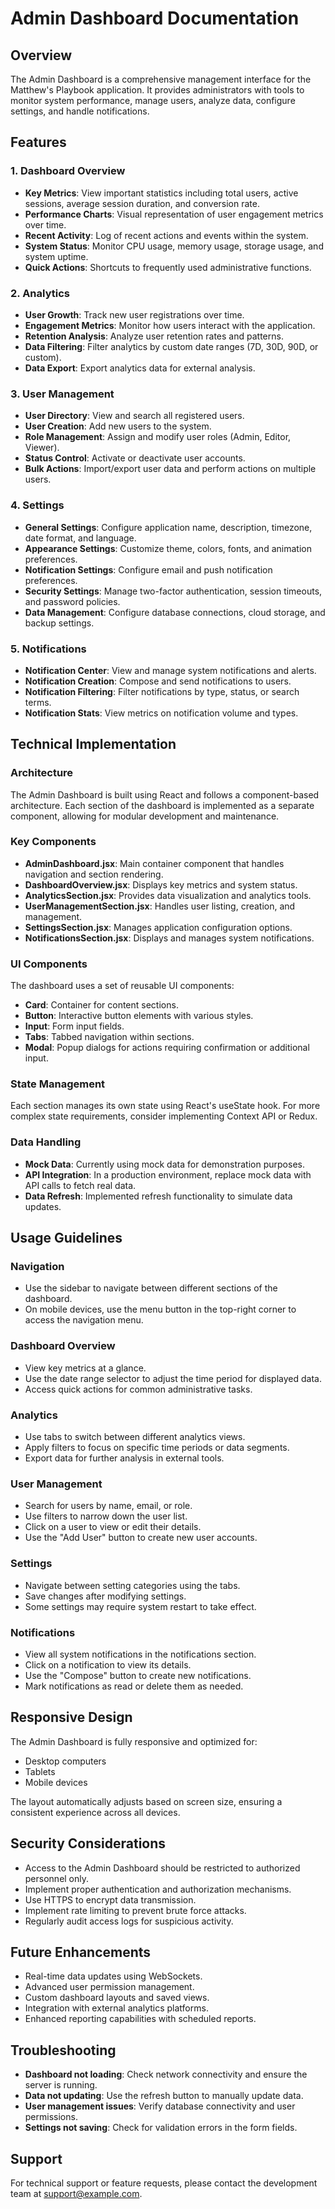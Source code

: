 # Admin Dashboard Documentation

## Overview

The Admin Dashboard is a comprehensive management interface for the Matthew's Playbook application. It provides administrators with tools to monitor system performance, manage users, analyze data, configure settings, and handle notifications.

## Features

### 1. Dashboard Overview
- **Key Metrics**: View important statistics including total users, active sessions, average session duration, and conversion rate.
- **Performance Charts**: Visual representation of user engagement metrics over time.
- **Recent Activity**: Log of recent actions and events within the system.
- **System Status**: Monitor CPU usage, memory usage, storage usage, and system uptime.
- **Quick Actions**: Shortcuts to frequently used administrative functions.

### 2. Analytics
- **User Growth**: Track new user registrations over time.
- **Engagement Metrics**: Monitor how users interact with the application.
- **Retention Analysis**: Analyze user retention rates and patterns.
- **Data Filtering**: Filter analytics by custom date ranges (7D, 30D, 90D, or custom).
- **Data Export**: Export analytics data for external analysis.

### 3. User Management
- **User Directory**: View and search all registered users.
- **User Creation**: Add new users to the system.
- **Role Management**: Assign and modify user roles (Admin, Editor, Viewer).
- **Status Control**: Activate or deactivate user accounts.
- **Bulk Actions**: Import/export user data and perform actions on multiple users.

### 4. Settings
- **General Settings**: Configure application name, description, timezone, date format, and language.
- **Appearance Settings**: Customize theme, colors, fonts, and animation preferences.
- **Notification Settings**: Configure email and push notification preferences.
- **Security Settings**: Manage two-factor authentication, session timeouts, and password policies.
- **Data Management**: Configure database connections, cloud storage, and backup settings.

### 5. Notifications
- **Notification Center**: View and manage system notifications and alerts.
- **Notification Creation**: Compose and send notifications to users.
- **Notification Filtering**: Filter notifications by type, status, or search terms.
- **Notification Stats**: View metrics on notification volume and types.

## Technical Implementation

### Architecture
The Admin Dashboard is built using React and follows a component-based architecture. Each section of the dashboard is implemented as a separate component, allowing for modular development and maintenance.

### Key Components
- **AdminDashboard.jsx**: Main container component that handles navigation and section rendering.
- **DashboardOverview.jsx**: Displays key metrics and system status.
- **AnalyticsSection.jsx**: Provides data visualization and analytics tools.
- **UserManagementSection.jsx**: Handles user listing, creation, and management.
- **SettingsSection.jsx**: Manages application configuration options.
- **NotificationsSection.jsx**: Displays and manages system notifications.

### UI Components
The dashboard uses a set of reusable UI components:
- **Card**: Container for content sections.
- **Button**: Interactive button elements with various styles.
- **Input**: Form input fields.
- **Tabs**: Tabbed navigation within sections.
- **Modal**: Popup dialogs for actions requiring confirmation or additional input.

### State Management
Each section manages its own state using React's useState hook. For more complex state requirements, consider implementing Context API or Redux.

### Data Handling
- **Mock Data**: Currently using mock data for demonstration purposes.
- **API Integration**: In a production environment, replace mock data with API calls to fetch real data.
- **Data Refresh**: Implemented refresh functionality to simulate data updates.

## Usage Guidelines

### Navigation
- Use the sidebar to navigate between different sections of the dashboard.
- On mobile devices, use the menu button in the top-right corner to access the navigation menu.

### Dashboard Overview
- View key metrics at a glance.
- Use the date range selector to adjust the time period for displayed data.
- Access quick actions for common administrative tasks.

### Analytics
- Use tabs to switch between different analytics views.
- Apply filters to focus on specific time periods or data segments.
- Export data for further analysis in external tools.

### User Management
- Search for users by name, email, or role.
- Use filters to narrow down the user list.
- Click on a user to view or edit their details.
- Use the "Add User" button to create new user accounts.

### Settings
- Navigate between setting categories using the tabs.
- Save changes after modifying settings.
- Some settings may require system restart to take effect.

### Notifications
- View all system notifications in the notifications section.
- Click on a notification to view its details.
- Use the "Compose" button to create new notifications.
- Mark notifications as read or delete them as needed.

## Responsive Design
The Admin Dashboard is fully responsive and optimized for:
- Desktop computers
- Tablets
- Mobile devices

The layout automatically adjusts based on screen size, ensuring a consistent experience across all devices.

## Security Considerations
- Access to the Admin Dashboard should be restricted to authorized personnel only.
- Implement proper authentication and authorization mechanisms.
- Use HTTPS to encrypt data transmission.
- Implement rate limiting to prevent brute force attacks.
- Regularly audit access logs for suspicious activity.

## Future Enhancements
- Real-time data updates using WebSockets.
- Advanced user permission management.
- Custom dashboard layouts and saved views.
- Integration with external analytics platforms.
- Enhanced reporting capabilities with scheduled reports.

## Troubleshooting
- **Dashboard not loading**: Check network connectivity and ensure the server is running.
- **Data not updating**: Use the refresh button to manually update data.
- **User management issues**: Verify database connectivity and user permissions.
- **Settings not saving**: Check for validation errors in the form fields.

## Support
For technical support or feature requests, please contact the development team at support@example.com.